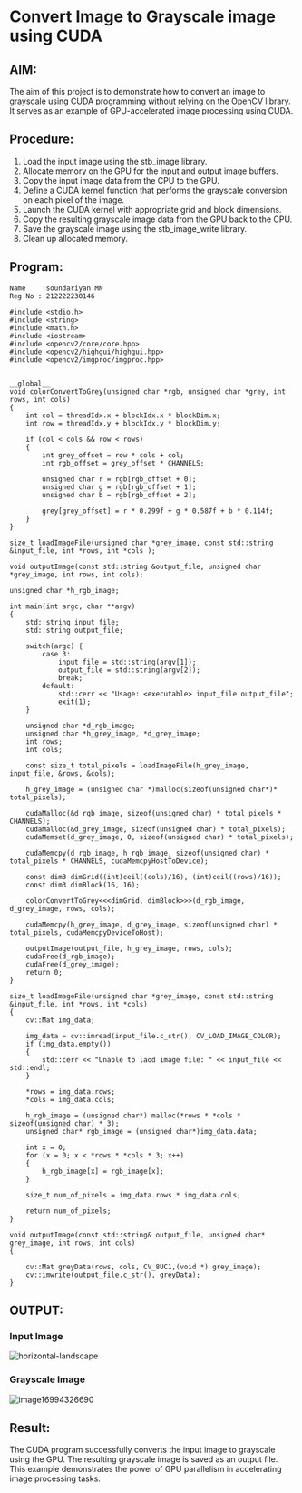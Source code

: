 
# Convert Image to Grayscale image using CUDA 

## AIM:

The aim of this project is to demonstrate how to convert an image to grayscale using CUDA programming without relying on the OpenCV library. It serves as an example of GPU-accelerated image processing using CUDA.

## Procedure:
1. Load the input image using the stb_image library.
2. Allocate memory on the GPU for the input and output image buffers.
3. Copy the input image data from the CPU to the GPU.
4. Define a CUDA kernel function that performs the grayscale conversion on each pixel of the image.
5. Launch the CUDA kernel with appropriate grid and block dimensions.
6. Copy the resulting grayscale image data from the GPU back to the CPU.
7. Save the grayscale image using the stb_image_write library.
8. Clean up allocated memory.

## Program:
```
Name    :soundariyan MN
Reg No : 212222230146
```
```
#include <stdio.h>
#include <string>
#include <math.h>
#include <iostream>
#include <opencv2/core/core.hpp>
#include <opencv2/highgui/highgui.hpp>
#include <opencv2/imgproc/imgproc.hpp>


__global__
void colorConvertToGrey(unsigned char *rgb, unsigned char *grey, int rows, int cols)
{
	int col = threadIdx.x + blockIdx.x * blockDim.x;
	int row = threadIdx.y + blockIdx.y * blockDim.y;

	if (col < cols && row < rows)
	{
		int grey_offset = row * cols + col;
		int rgb_offset = grey_offset * CHANNELS;
	
    	unsigned char r = rgb[rgb_offset + 0];
	    unsigned char g = rgb[rgb_offset + 1];
	    unsigned char b = rgb[rgb_offset + 2];
	
	    grey[grey_offset] = r * 0.299f + g * 0.587f + b * 0.114f;
    }
}

size_t loadImageFile(unsigned char *grey_image, const std::string &input_file, int *rows, int *cols );

void outputImage(const std::string &output_file, unsigned char *grey_image, int rows, int cols);

unsigned char *h_rgb_image; 

int main(int argc, char **argv) 
{
	std::string input_file;
	std::string output_file;

	switch(argc) {
		case 3:
			input_file = std::string(argv[1]);
			output_file = std::string(argv[2]);
            break;
		default:
			std::cerr << "Usage: <executable> input_file output_file";
			exit(1);
	}
	
	unsigned char *d_rgb_image; 
	unsigned char *h_grey_image, *d_grey_image; 
	int rows; 
	int cols; 
	
	const size_t total_pixels = loadImageFile(h_grey_image, input_file, &rows, &cols);

	h_grey_image = (unsigned char *)malloc(sizeof(unsigned char*)* total_pixels);

	cudaMalloc(&d_rgb_image, sizeof(unsigned char) * total_pixels * CHANNELS);
	cudaMalloc(&d_grey_image, sizeof(unsigned char) * total_pixels);
	cudaMemset(d_grey_image, 0, sizeof(unsigned char) * total_pixels);
	
	cudaMemcpy(d_rgb_image, h_rgb_image, sizeof(unsigned char) * total_pixels * CHANNELS, cudaMemcpyHostToDevice);

	const dim3 dimGrid((int)ceil((cols)/16), (int)ceil((rows)/16));
	const dim3 dimBlock(16, 16);
	
	colorConvertToGrey<<<dimGrid, dimBlock>>>(d_rgb_image, d_grey_image, rows, cols);

	cudaMemcpy(h_grey_image, d_grey_image, sizeof(unsigned char) * total_pixels, cudaMemcpyDeviceToHost);

	outputImage(output_file, h_grey_image, rows, cols);
	cudaFree(d_rgb_image);
	cudaFree(d_grey_image);
	return 0;
}

size_t loadImageFile(unsigned char *grey_image, const std::string &input_file, int *rows, int *cols) 
{
	cv::Mat img_data; 

	img_data = cv::imread(input_file.c_str(), CV_LOAD_IMAGE_COLOR);
	if (img_data.empty()) 
	{
		std::cerr << "Unable to laod image file: " << input_file << std::endl;
	}
		
	*rows = img_data.rows;
	*cols = img_data.cols;

	h_rgb_image = (unsigned char*) malloc(*rows * *cols * sizeof(unsigned char) * 3);
	unsigned char* rgb_image = (unsigned char*)img_data.data;

	int x = 0;
	for (x = 0; x < *rows * *cols * 3; x++)
	{
		h_rgb_image[x] = rgb_image[x];
	}
	
	size_t num_of_pixels = img_data.rows * img_data.cols;
	
	return num_of_pixels;
}

void outputImage(const std::string& output_file, unsigned char* grey_image, int rows, int cols)
{

	cv::Mat greyData(rows, cols, CV_8UC1,(void *) grey_image);
	cv::imwrite(output_file.c_str(), greyData);
}
```

## OUTPUT:

### Input Image
![horizontal-landscape](https://github.com/JeyaKrishnaSJ/PCA---Mini-Project-Mini-Project---Face-Detection-or-Convert-an-image-into-gray-scale-image-using-CUD/assets/118707091/8be70deb-458d-4ac2-bfa6-2891212999c1)



### Grayscale Image
![image16994326690](https://github.com/JeyaKrishnaSJ/PCA---Mini-Project-Mini-Project---Face-Detection-or-Convert-an-image-into-gray-scale-image-using-CUD/assets/118707091/df4c49df-7746-478a-b219-c33ce938ab13)



## Result:
The CUDA program successfully converts the input image to grayscale using the GPU. The resulting grayscale image is saved as an output file. This example demonstrates the power of GPU parallelism in accelerating image processing tasks.
